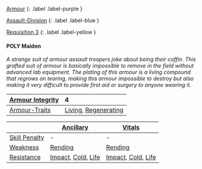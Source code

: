 
[Armour](Game/Armour-List)
{: .label .label-purple }

[Assault-Division](Game/Blocks/Assault-Division)
{: .label .label-blue }

[Requisition 3](Game/Deployment#Requisition)
{: .label .label-yellow }
#### POLY Maiden
*A strange suit of armour assault troopers joke about being their coffin. This grafted suit of armour is basically impossible to remove in the field without advanced lab equipment. The plating of this armour is a living compound that regrows on tearing, making this armour impossible to destroy but also making it very difficult to provide first aid or surgery to anyone wearing it.*

| [Armour Integrity](Game/Core/Armour#Armour%20Integrity) | 4 |
| :---- | :---- |
| [Armour-Traits](Game/Core/Armour-Traits) | [Living](Game/Core/Blocks/Living), [Regenerating](Game/Core/Blocks/Regenerating) |

|                                                            | [Ancillary](Game/Core/Injury#Ancillary)                                          | [Vitals](Game/Core/Injury#Vitals)                                                |
| ---------------------------------------------------------- | -------------------------------------------------------------------------------- | -------------------------------------------------------------------------------- |
| [Skill Penalty](Game/Core/Armour#Skill%20Penalty)          | -                                                                                | -                                                                                |
| [Weakness](Game/Core/Armour#Weakness%20and%20Resistance)   | [Rending](Core/Injury#Rending)                                                   | [Rending](Core/Injury#Rending)                                                   |
| [Resistance](Game/Core/Armour#Weakness%20and%20Resistance) | [Impact](Core/Injury#Impact), [Cold](Core/Injury#Cold), [Life](Core/Injury#Life) | [Impact](Core/Injury#Impact), [Cold](Core/Injury#Cold), [Life](Core/Injury#Life) |

